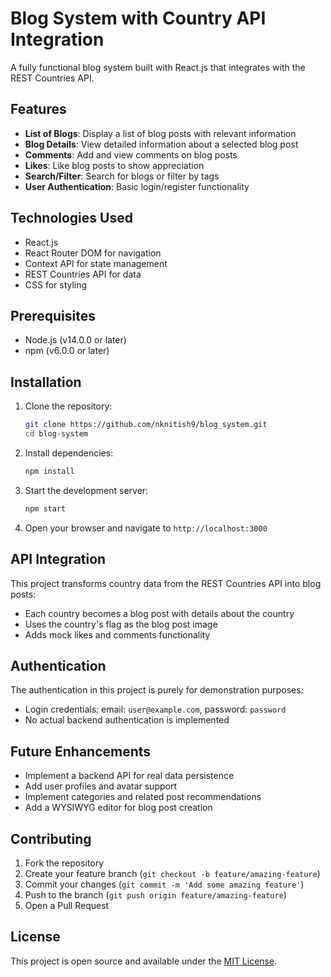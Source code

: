 # Blog System with Country API Integration

A fully functional blog system built with React.js that integrates with the REST Countries API.

## Features

- **List of Blogs**: Display a list of blog posts with relevant information
- **Blog Details**: View detailed information about a selected blog post
- **Comments**: Add and view comments on blog posts
- **Likes**: Like blog posts to show appreciation
- **Search/Filter**: Search for blogs or filter by tags
- **User Authentication**: Basic login/register functionality

## Technologies Used

- React.js
- React Router DOM for navigation
- Context API for state management
- REST Countries API for data
- CSS for styling

## Prerequisites

- Node.js (v14.0.0 or later)
- npm (v6.0.0 or later)

## Installation

1. Clone the repository:
   ```bash
   git clone https://github.com/nknitish9/blog_system.git
   cd blog-system
   ```

2. Install dependencies:
   ```bash
   npm install
   ```

3. Start the development server:
   ```bash
   npm start
   ```

4. Open your browser and navigate to `http://localhost:3000`


## API Integration

This project transforms country data from the REST Countries API into blog posts:
- Each country becomes a blog post with details about the country
- Uses the country's flag as the blog post image
- Adds mock likes and comments functionality

## Authentication

The authentication in this project is purely for demonstration purposes:
- Login credentials: email: `user@example.com`, password: `password`
- No actual backend authentication is implemented

## Future Enhancements

- Implement a backend API for real data persistence
- Add user profiles and avatar support
- Implement categories and related post recommendations
- Add a WYSIWYG editor for blog post creation

## Contributing

1. Fork the repository
2. Create your feature branch (`git checkout -b feature/amazing-feature`)
3. Commit your changes (`git commit -m 'Add some amazing feature'`)
4. Push to the branch (`git push origin feature/amazing-feature`)
5. Open a Pull Request

## License

This project is open source and available under the [MIT License](LICENSE).